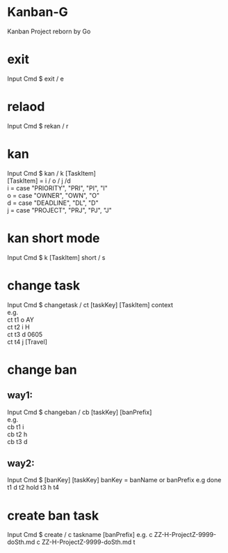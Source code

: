 # Kanban-G
Kanban Project reborn by Go


# exit
Input Cmd $ exit / e

# relaod
Input Cmd $ rekan / r

# kan
Input Cmd $  kan / k [TaskItem]  
[TaskItem] = i / o / j /d   
i = case "PRIORITY", "PRI", "PI", "I"  
o = case "OWNER", "OWN", "O"  
d = case "DEADLINE", "DL", "D"  
j = case "PROJECT", "PRJ", "PJ", "J"  

# kan short mode
Input Cmd $ k [TaskItem] short / s

# change task
Input Cmd $  changetask / ct [taskKey] [TaskItem] context  
e.g.   
ct t1 o AY  
ct t2 i H  
ct t3 d 0605  
ct t4 j [Travel]  

# change ban
## way1:
Input Cmd $ changeban / cb [taskKey] [banPrefix]  
e.g.  
cb t1 i  
cb t2 h  
cb t3 d  

## way2:
Input Cmd $ [banKey] [taskKey]
banKey = banName or banPrefix
e.g
done t1
d t2
hold t3
h t4


# create ban task
Input Cmd $ create / c taskname [banPrefix]
e.g.
c ZZ-H-ProjectZ-9999-doSth.md 
c ZZ-H-ProjectZ-9999-doSth.md t
 